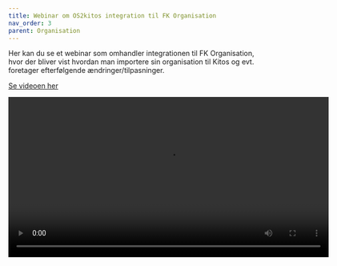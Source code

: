 ```yaml
---
title: Webinar om OS2kitos integration til FK Organisation
nav_order: 3
parent: Organisation
---
```

Her kan du se et webinar som omhandler integrationen til FK Organisation, hvor der bliver vist hvordan man importere sin organisation til Kitos og evt. foretager efterfølgende ændringer/tilpasninger.

[Se videoen her](https://info.kitos.dk/s/ycrsbMiNqHWeT9R)


<video controls width="640">
  <source src="https://info.kitos.dk/s/ycrsbMiNqHWeT9R" type="video/mp4">
  Din browser understøtter ikke video-tagget.
</video>
